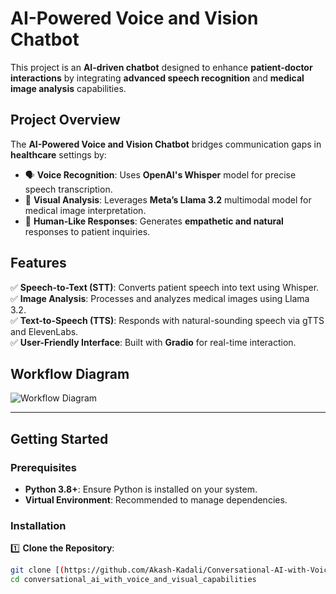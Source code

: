 # **AI-Powered Voice and Vision Chatbot**

This project is an **AI-driven chatbot** designed to enhance **patient-doctor interactions** by integrating **advanced speech recognition** and **medical image analysis** capabilities.

## **Project Overview**

The **AI-Powered Voice and Vision Chatbot** bridges communication gaps in **healthcare** settings by:

- 🗣 **Voice Recognition**: Uses **OpenAI's Whisper** model for precise speech transcription.
- 🏥 **Visual Analysis**: Leverages **Meta’s Llama 3.2** multimodal model for medical image interpretation.
- 💬 **Human-Like Responses**: Generates **empathetic and natural** responses to patient inquiries.

## **Features**

✅ **Speech-to-Text (STT)**: Converts patient speech into text using Whisper.  
✅ **Image Analysis**: Processes and analyzes medical images using Llama 3.2.  
✅ **Text-to-Speech (TTS)**: Responds with natural-sounding speech via gTTS and ElevenLabs.  
✅ **User-Friendly Interface**: Built with **Gradio** for real-time interaction.  

## **Workflow Diagram**

![Workflow Diagram]([(https://github.com/Akash-Kadali/Conversational-AI-with-Voice-and-Visual-Capabilities/blob/main/Process%20Flow.png)])

---

## **Getting Started**

### **Prerequisites**

- **Python 3.8+**: Ensure Python is installed on your system.
- **Virtual Environment**: Recommended to manage dependencies.

### **Installation**

1️⃣ **Clone the Repository**:

```bash
git clone [(https://github.com/Akash-Kadali/Conversational-AI-with-Voice-and-Visual-Capabilities.git)
cd conversational_ai_with_voice_and_visual_capabilities
